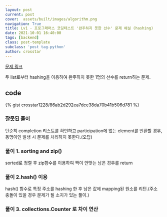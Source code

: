 ```yaml
---
layout: post
current: post
cover:  assets/built/images/algorithm.png
navigation: True
title: Lv1 - 프로그래머스 코딩테스트 '완주하지 못한 선수' 문제 해설 (hashing)
date: 2021-10-01 16:40:00
tags: [backend]
class: post-template
subclass: 'post tag-python'
author: crosstar
---
```



[문제 링크](https://www.welcomekakao.com/learn/courses/30/lessons/42576)


두 list로부터 hashing을 이용하여 완주하지 못한 1명의 선수를 return하는 문제.

## code

{% gist crosstar1228/86ab2d292ea7dce38da70b41b506d781 %}



### 잘못된 풀이
단순히 completion 리스트를 확인하고 participation에 없는 element를 반환할 경우, 동명이인 발생 시 문제를 처리하지 못한다.(오답)

### 풀이 1. sorting and zip()
sorted로 정렬 후  zip함수를 이용하여 짝이 안맞는 남은 경우를 return

### 풀이 2.hash() 이용
hash() 함수로 특정 주소를 hashing 한 후 남은 값에 mapping된 원소를 리턴.(주소 충돌이 있을 경우 문제가 될 소지가 있는 풀이.)

### 풀이 3. collections.Counter 로 차이 연산
